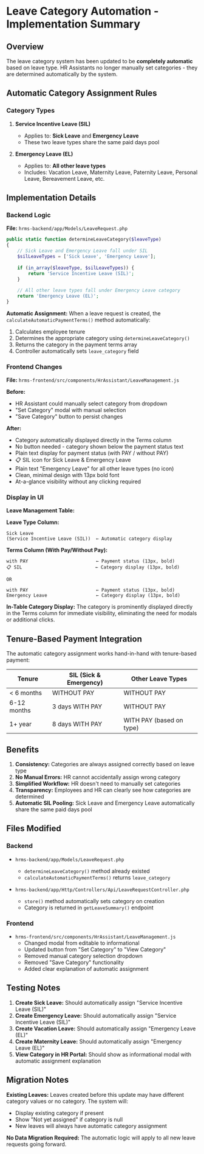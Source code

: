 # Leave Category Automation - Implementation Summary

## Overview
The leave category system has been updated to be **completely automatic** based on leave type. HR Assistants no longer manually set categories - they are determined automatically by the system.

## Automatic Category Assignment Rules

### Category Types
1. **Service Incentive Leave (SIL)**
   - Applies to: **Sick Leave** and **Emergency Leave**
   - These two leave types share the same paid days pool
   
2. **Emergency Leave (EL)**
   - Applies to: **All other leave types**
   - Includes: Vacation Leave, Maternity Leave, Paternity Leave, Personal Leave, Bereavement Leave, etc.

## Implementation Details

### Backend Logic
**File:** `hrms-backend/app/Models/LeaveRequest.php`

```php
public static function determineLeaveCategory($leaveType)
{
    // Sick Leave and Emergency Leave fall under SIL
    $silLeaveTypes = ['Sick Leave', 'Emergency Leave'];
    
    if (in_array($leaveType, $silLeaveTypes)) {
        return 'Service Incentive Leave (SIL)';
    }
    
    // All other leave types fall under Emergency Leave category
    return 'Emergency Leave (EL)';
}
```

**Automatic Assignment:** When a leave request is created, the `calculateAutomaticPaymentTerms()` method automatically:
1. Calculates employee tenure
2. Determines the appropriate category using `determineLeaveCategory()`
3. Returns the category in the payment terms array
4. Controller automatically sets `leave_category` field

### Frontend Changes
**File:** `hrms-frontend/src/components/HrAssistant/LeaveManagement.js`

**Before:**
- HR Assistant could manually select category from dropdown
- "Set Category" modal with manual selection
- "Save Category" button to persist changes

**After:**
- Category automatically displayed directly in the Terms column
- No button needed - category shown below the payment status text
- Plain text display for payment status (with PAY / without PAY)
- 📋 SIL icon for Sick Leave & Emergency Leave
- Plain text "Emergency Leave" for all other leave types (no icon)
- Clean, minimal design with 13px bold font
- At-a-glance visibility without any clicking required

### Display in UI

**Leave Management Table:**

**Leave Type Column:**
```
Sick Leave
(Service Incentive Leave (SIL))  ← Automatic category display
```

**Terms Column (With Pay/Without Pay):**
```
with PAY                         ← Payment status (13px, bold)
📋 SIL                           ← Category display (13px, bold)

OR

with PAY                         ← Payment status (13px, bold)
Emergency Leave                  ← Category display (13px, bold)
```

**In-Table Category Display:**
The category is prominently displayed directly in the Terms column for immediate visibility, eliminating the need for modals or additional clicks.

## Tenure-Based Payment Integration

The automatic category assignment works hand-in-hand with tenure-based payment:

| Tenure | SIL (Sick & Emergency) | Other Leave Types |
|--------|------------------------|-------------------|
| < 6 months | WITHOUT PAY | WITHOUT PAY |
| 6-12 months | 3 days WITH PAY | WITHOUT PAY |
| 1+ year | 8 days WITH PAY | WITH PAY (based on type) |

## Benefits

1. **Consistency:** Categories are always assigned correctly based on leave type
2. **No Manual Errors:** HR cannot accidentally assign wrong category
3. **Simplified Workflow:** HR doesn't need to manually set categories
4. **Transparency:** Employees and HR can clearly see how categories are determined
5. **Automatic SIL Pooling:** Sick Leave and Emergency Leave automatically share the same paid days pool

## Files Modified

### Backend
- `hrms-backend/app/Models/LeaveRequest.php`
  - `determineLeaveCategory()` method already existed
  - `calculateAutomaticPaymentTerms()` returns `leave_category`
  
- `hrms-backend/app/Http/Controllers/Api/LeaveRequestController.php`
  - `store()` method automatically sets category on creation
  - Category is returned in `getLeaveSummary()` endpoint

### Frontend
- `hrms-frontend/src/components/HrAssistant/LeaveManagement.js`
  - Changed modal from editable to informational
  - Updated button from "Set Category" to "View Category"
  - Removed manual category selection dropdown
  - Removed "Save Category" functionality
  - Added clear explanation of automatic assignment

## Testing Notes

1. **Create Sick Leave:** Should automatically assign "Service Incentive Leave (SIL)"
2. **Create Emergency Leave:** Should automatically assign "Service Incentive Leave (SIL)"
3. **Create Vacation Leave:** Should automatically assign "Emergency Leave (EL)"
4. **Create Maternity Leave:** Should automatically assign "Emergency Leave (EL)"
5. **View Category in HR Portal:** Should show as informational modal with automatic assignment explanation

## Migration Notes

**Existing Leaves:** Leaves created before this update may have different category values or no category. The system will:
- Display existing category if present
- Show "Not yet assigned" if category is null
- New leaves will always have automatic category assignment

**No Data Migration Required:** The automatic logic will apply to all new leave requests going forward.

